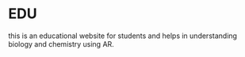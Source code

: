 # EDU
this is an educational website for students and helps in understanding biology and chemistry using AR.
